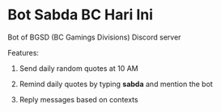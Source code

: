 # Bot Sabda BC Hari Ini

Bot of BGSD (BC Gamings Divisions) Discord server

Features:

1. Send daily random quotes at 10 AM

2. Remind daily quotes by typing **sabda** and mention the bot

3. Reply messages based on contexts
